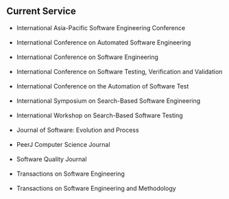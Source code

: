 ## Current Service
<ul>
<li><div class="serviceitem"> International Asia-Pacific Software Engineering Conference </div> </li><br>
<li><div class="serviceitem"> International Conference on Automated Software
Engineering </div> </li><br>
<li><div class="serviceitem"> International Conference on Software Engineering </div> </li><br>
<li><div class="serviceitem"> International Conference on Software Testing, Verification and Validation </div> </li><br>
<li><div class="serviceitem"> International Conference on the Automation of Software
Test </div> </li><br>
<li><div class="serviceitem"> International Symposium on Search-Based Software Engineering </div> </li><br>
<li><div class="serviceitem"> International Workshop on Search-Based Software Testing </div> </li><br>
<li><div class="serviceitem"> Journal of Software: Evolution and Process </div> </li><br>
<li><div class="serviceitem"> PeerJ Computer Science Journal </div> </li><br>
<li><div class="serviceitem"> Software Quality Journal </div> </li><br>
<li><div class="serviceitem"> Transactions on Software Engineering </div> </li><br>
<li><div class="serviceitem"> Transactions on Software Engineering and Methodology </div> </li><br>
</ul>
